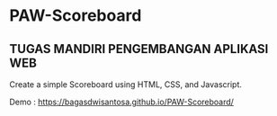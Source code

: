 # PAW-Scoreboard


## TUGAS MANDIRI PENGEMBANGAN APLIKASI WEB
Create a simple Scoreboard using HTML, CSS, and Javascript.

Demo : https://bagasdwisantosa.github.io/PAW-Scoreboard/
